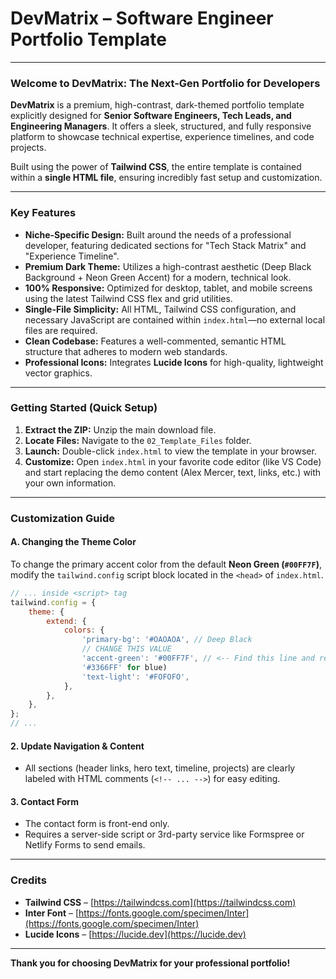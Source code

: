 # DevMatrix – Software Engineer Portfolio Template

---

### Welcome to DevMatrix: The Next-Gen Portfolio for Developers

**DevMatrix** is a premium, high-contrast, dark-themed portfolio template explicitly designed for **Senior Software Engineers, Tech Leads, and Engineering Managers**. It offers a sleek, structured, and fully responsive platform to showcase technical expertise, experience timelines, and code projects.

Built using the power of **Tailwind CSS**, the entire template is contained within a **single HTML file**, ensuring incredibly fast setup and customization.

---

### Key Features 

* **Niche-Specific Design:** Built around the needs of a professional developer, featuring dedicated sections for "Tech Stack Matrix" and "Experience Timeline".
* **Premium Dark Theme:** Utilizes a high-contrast aesthetic (Deep Black Background + Neon Green Accent) for a modern, technical look.
* **100% Responsive:** Optimized for desktop, tablet, and mobile screens using the latest Tailwind CSS flex and grid utilities.
* **Single-File Simplicity:** All HTML, Tailwind CSS configuration, and necessary JavaScript are contained within `index.html`—no external local files are required.
* **Clean Codebase:** Features a well-commented, semantic HTML structure that adheres to modern web standards.
* **Professional Icons:** Integrates **Lucide Icons** for high-quality, lightweight vector graphics.

---

### Getting Started (Quick Setup)

1.  **Extract the ZIP:** Unzip the main download file.
2.  **Locate Files:** Navigate to the `02_Template_Files` folder.
3.  **Launch:** Double-click `index.html` to view the template in your browser.
4.  **Customize:** Open `index.html` in your favorite code editor (like VS Code) and start replacing the demo content (Alex Mercer, text, links, etc.) with your own information.

---

### Customization Guide 

#### A. Changing the Theme Color

To change the primary accent color from the default **Neon Green (`#00FF7F`)**, modify the `tailwind.config` script block located in the `<head>` of `index.html`.

```javascript
// ... inside <script> tag
tailwind.config = {
    theme: {
        extend: {
            colors: {
                'primary-bg': '#OAOAOA', // Deep Black
                // CHANGE THIS VALUE
                'accent-green': '#00FF7F', // <-- Find this line and replace the hex code (e.g., to
                '#3366FF' for blue)
                'text-light': '#FOFOFO',
            },
        },
    },
};
// ...
```

#### 2. Update Navigation & Content

- All sections (header links, hero text, timeline, projects) are clearly labeled with HTML comments (`<!-- ... -->`) for easy editing.

#### 3. Contact Form

- The contact form is front-end only.
- Requires a server-side script or 3rd-party service like Formspree or Netlify Forms to send emails.

---

### Credits

- **Tailwind CSS** – [https://tailwindcss.com](https://tailwindcss.com)
- **Inter Font** – [https://fonts.google.com/specimen/Inter](https://fonts.google.com/specimen/Inter)
- **Lucide Icons** – [https://lucide.dev](https://lucide.dev)

---

**Thank you for choosing DevMatrix for your professional portfolio!**
